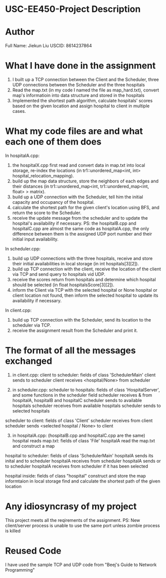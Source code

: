 # USC-EE450-Project Description
# Author
Full Name: Jiekun Liu
USCID: 8614237864


# What I have done in the assignment
1. I built up a TCP connection between the Client and the Scheduler, three UDP connections between the Scheduler and the three hospitals
2. Read the map.txt (in my code I named the file as map_hard.txt), convert map's informatioin into data structure and stored in the hospitals
3. Implemented the shortest path algorithm, calculate hospitals' scores based on the given location and assign hospital to client in multiple cases.


# What my code files are and what each one of them does
In hospitalA.cpp:
1. the hospitalX.cpp first read and convert data in map.txt into local storage, re-index the locations (in tr1::unordered_map<int, int> hospital_relocation_mapping).
2. build up the map data structure, store the neighbors of each edges and their distances (in tr1::unordered_map<int, tr1::unordered_map<int, float> > matrix).
3. build up a UDP connection with the Scheduler, tell him the initial capacity and occupancy of the hospital.
4. calculate the shortest path for the given client's location using BFS, and return the score to the Scheduler.
5. receive the update message from the scheduler and to update the hospital's availability if necessary.
PS: the hospitalB.cpp and hospitalC.cpp are almost the same code as hospitalA.cpp, the only difference between them is the assigned UDP port number and their initial input availability.

In scheduler.cpp:
1. build up UDP connections with the three hospitals, receive and store their initial availabilities in local storage (in int hospitals[3][2]).
2. build up TCP connection with the client, receive the location of the client via TCP and send query to hospitals vid UDP.
3. receive the scores return from hospitals and determine which hospital should be selected (in float hospitalsScore[3][2]).
4. inform the Client via TCP with the selected hospital or None hospital or client location not found, then inform the selected hospital to update its availability if necessary.

In client.cpp:
1. build up TCP connection with the Scheduler, send its location to the scheduler via TCP.
2. receive the assignment result from the Scheduler and print it.


# The format of all the messages exchanged
1. in client.cpp:
client to scheduler: fields of class 'SchedulerMain'
    client sends <location> to scheduler
    client receives <hospital/None> from scheduler

2. in scheduler.cpp:
scheduler to hospitals: fields of class 'HospitalServer', and some functions in the scheduler field
    scheduler receives <total capacity> & <inital occupancy> from hospitalA, hospitalB and hospitalC
    scheduler sends <location> to available hospitals
    scheduler receives <score> from available hospitals
    scheduler sends <update information> to selected hospitals

scheduler to client: fields of class 'Client'
    scheduler receives <location> from client
    scheduler sends <selected hospital / None> to client

3. in hospitalA.cpp: (hospitalB.cpp and hospitalC.cpp are the same)
hospital reads map.txt: fields of class 'File'
    hospitalA read the map.txt and construct a map

hospital to scheduler: fields of class 'SchedulerMain'
    hospitalA sends its inital <capacity> and <occupancy> to scheduler
    hospitalA receives <location> from scheduler
    hospitalA sends <score> or <location not found message> to scheduler
    hospitalA receives <update information> from scheduler if it has been selected

hospital inside: fields of class "hospital"
    construct and store the map informtaion in local storage
    find and calculate the shortest path of the given location

# Any idiosyncrasy of my project
This project meets all the reqirements of the assignment.
PS: New client/server process is unable to use the same port unless zombie process is killed


# Reused Code
I have used the sample TCP and UDP code from "Beej's Guide to Network Programming"